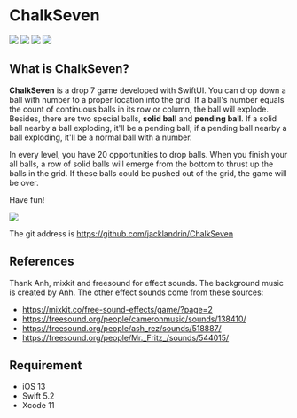 # ChalkSeven
![](http://www.jacklandrin.com/wp-content/uploads/2021/04/chalk7_180-1.png)
![](https://img.shields.io/badge/UI-SwiftUI-blue) ![](https://img.shields.io/badge/platform-iOS-lightgrey) ![](https://img.shields.io/badge/license-MIT-brightgreen)
## What is ChalkSeven?
**ChalkSeven** is a drop 7 game developed with SwiftUI. You can drop down a ball with number to a proper location into the grid. If a ball's number equals the count of continuous balls in its row or column, the ball will explode. Besides, there are two special balls, **solid ball** and **pending ball**. If a solid ball nearby a ball exploding, it'll be a pending ball; if a pending ball nearby a ball exploding, it'll be a normal ball with a number.

In every level, you have 20 opportunities to drop balls. When you finish your all balls, a row of solid balls will emerge from the bottom to thrust up the balls in the grid. If these balls could be pushed out of the grid, the game will be over.

Have fun!

![](http://www.jacklandrin.com/wp-content/uploads/2020/04/chalkball_demo-1.png)

The git address is <https://github.com/jacklandrin/ChalkSeven>
## References
Thank Anh, mixkit and freesound for effect sounds. The background music is created by Anh. The other effect sounds come from these sources:
* https://mixkit.co/free-sound-effects/game/?page=2 
* https://freesound.org/people/cameronmusic/sounds/138410/
* https://freesound.org/people/ash_rez/sounds/518887/
* https://freesound.org/people/Mr._Fritz_/sounds/544015/

## Requirement
* iOS 13
* Swift 5.2
* Xcode 11